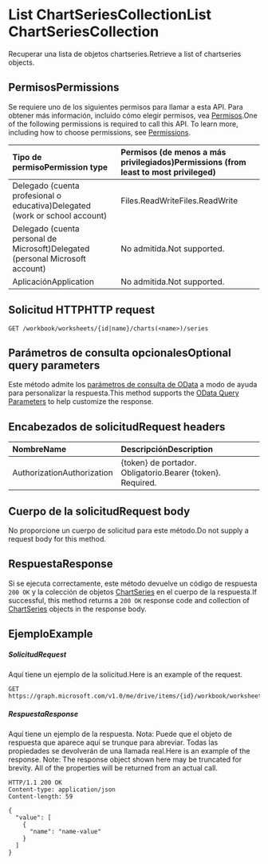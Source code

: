 # <a name="list-chartseriescollection"></a><span data-ttu-id="a2913-101">List ChartSeriesCollection</span><span class="sxs-lookup"><span data-stu-id="a2913-101">List ChartSeriesCollection</span></span>

<span data-ttu-id="a2913-102">Recuperar una lista de objetos chartseries.</span><span class="sxs-lookup"><span data-stu-id="a2913-102">Retrieve a list of chartseries objects.</span></span>
## <a name="permissions"></a><span data-ttu-id="a2913-103">Permisos</span><span class="sxs-lookup"><span data-stu-id="a2913-103">Permissions</span></span>
<span data-ttu-id="a2913-p101">Se requiere uno de los siguientes permisos para llamar a esta API. Para obtener más información, incluido cómo elegir permisos, vea [Permisos](../../../concepts/permissions_reference.md).</span><span class="sxs-lookup"><span data-stu-id="a2913-p101">One of the following permissions is required to call this API. To learn more, including how to choose permissions, see [Permissions](../../../concepts/permissions_reference.md).</span></span>

|<span data-ttu-id="a2913-106">Tipo de permiso</span><span class="sxs-lookup"><span data-stu-id="a2913-106">Permission type</span></span>      | <span data-ttu-id="a2913-107">Permisos (de menos a más privilegiados)</span><span class="sxs-lookup"><span data-stu-id="a2913-107">Permissions (from least to most privileged)</span></span>              |
|:--------------------|:---------------------------------------------------------|
|<span data-ttu-id="a2913-108">Delegado (cuenta profesional o educativa)</span><span class="sxs-lookup"><span data-stu-id="a2913-108">Delegated (work or school account)</span></span> | <span data-ttu-id="a2913-109">Files.ReadWrite</span><span class="sxs-lookup"><span data-stu-id="a2913-109">Files.ReadWrite</span></span>    |
|<span data-ttu-id="a2913-110">Delegado (cuenta personal de Microsoft)</span><span class="sxs-lookup"><span data-stu-id="a2913-110">Delegated (personal Microsoft account)</span></span> | <span data-ttu-id="a2913-111">No admitida.</span><span class="sxs-lookup"><span data-stu-id="a2913-111">Not supported.</span></span>    |
|<span data-ttu-id="a2913-112">Aplicación</span><span class="sxs-lookup"><span data-stu-id="a2913-112">Application</span></span> | <span data-ttu-id="a2913-113">No admitida.</span><span class="sxs-lookup"><span data-stu-id="a2913-113">Not supported.</span></span> |

## <a name="http-request"></a><span data-ttu-id="a2913-114">Solicitud HTTP</span><span class="sxs-lookup"><span data-stu-id="a2913-114">HTTP request</span></span>
<!-- { "blockType": "ignored" } -->
```http
GET /workbook/worksheets/{id|name}/charts(<name>)/series
```
## <a name="optional-query-parameters"></a><span data-ttu-id="a2913-115">Parámetros de consulta opcionales</span><span class="sxs-lookup"><span data-stu-id="a2913-115">Optional query parameters</span></span>
<span data-ttu-id="a2913-116">Este método admite los [parámetros de consulta de OData](http://developer.microsoft.com/en-us/graph/docs/overview/query_parameters) a modo de ayuda para personalizar la respuesta.</span><span class="sxs-lookup"><span data-stu-id="a2913-116">This method supports the [OData Query Parameters](http://developer.microsoft.com/en-us/graph/docs/overview/query_parameters) to help customize the response.</span></span>

## <a name="request-headers"></a><span data-ttu-id="a2913-117">Encabezados de solicitud</span><span class="sxs-lookup"><span data-stu-id="a2913-117">Request headers</span></span>
| <span data-ttu-id="a2913-118">Nombre</span><span class="sxs-lookup"><span data-stu-id="a2913-118">Name</span></span>      |<span data-ttu-id="a2913-119">Descripción</span><span class="sxs-lookup"><span data-stu-id="a2913-119">Description</span></span>|
|:----------|:----------|
| <span data-ttu-id="a2913-120">Authorization</span><span class="sxs-lookup"><span data-stu-id="a2913-120">Authorization</span></span>  | <span data-ttu-id="a2913-p102">{token} de portador. Obligatorio.</span><span class="sxs-lookup"><span data-stu-id="a2913-p102">Bearer {token}. Required.</span></span> |

## <a name="request-body"></a><span data-ttu-id="a2913-123">Cuerpo de la solicitud</span><span class="sxs-lookup"><span data-stu-id="a2913-123">Request body</span></span>
<span data-ttu-id="a2913-124">No proporcione un cuerpo de solicitud para este método.</span><span class="sxs-lookup"><span data-stu-id="a2913-124">Do not supply a request body for this method.</span></span>

## <a name="response"></a><span data-ttu-id="a2913-125">Respuesta</span><span class="sxs-lookup"><span data-stu-id="a2913-125">Response</span></span>

<span data-ttu-id="a2913-126">Si se ejecuta correctamente, este método devuelve un código de respuesta `200 OK` y la colección de objetos [ChartSeries](../resources/chartseries.md) en el cuerpo de la respuesta.</span><span class="sxs-lookup"><span data-stu-id="a2913-126">If successful, this method returns a `200 OK` response code and collection of [ChartSeries](../resources/chartseries.md) objects in the response body.</span></span>
## <a name="example"></a><span data-ttu-id="a2913-127">Ejemplo</span><span class="sxs-lookup"><span data-stu-id="a2913-127">Example</span></span>
##### <a name="request"></a><span data-ttu-id="a2913-128">Solicitud</span><span class="sxs-lookup"><span data-stu-id="a2913-128">Request</span></span>
<span data-ttu-id="a2913-129">Aquí tiene un ejemplo de la solicitud.</span><span class="sxs-lookup"><span data-stu-id="a2913-129">Here is an example of the request.</span></span>
<!-- {
  "blockType": "request",
  "name": "get_chartseriescollection"
}-->
```http
GET https://graph.microsoft.com/v1.0/me/drive/items/{id}/workbook/worksheets/{id|name}/charts(<name>)/series
```
##### <a name="response"></a><span data-ttu-id="a2913-130">Respuesta</span><span class="sxs-lookup"><span data-stu-id="a2913-130">Response</span></span>
<span data-ttu-id="a2913-p103">Aquí tiene un ejemplo de la respuesta. Nota: Puede que el objeto de respuesta que aparece aquí se trunque para abreviar. Todas las propiedades se devolverán de una llamada real.</span><span class="sxs-lookup"><span data-stu-id="a2913-p103">Here is an example of the response. Note: The response object shown here may be truncated for brevity. All of the properties will be returned from an actual call.</span></span>
<!-- {
  "blockType": "response",
  "truncated": true,
  "@odata.type": "microsoft.graph.chartSeries",
  "isCollection": true
} -->
```http
HTTP/1.1 200 OK
Content-type: application/json
Content-length: 59

{
  "value": [
    {
      "name": "name-value"
    }
  ]
}
```

<!-- uuid: 8fcb5dbc-d5aa-4681-8e31-b001d5168d79
2015-10-25 14:57:30 UTC -->
<!-- {
  "type": "#page.annotation",
  "description": "List ChartSeriesCollection",
  "keywords": "",
  "section": "documentation",
  "tocPath": ""
}-->